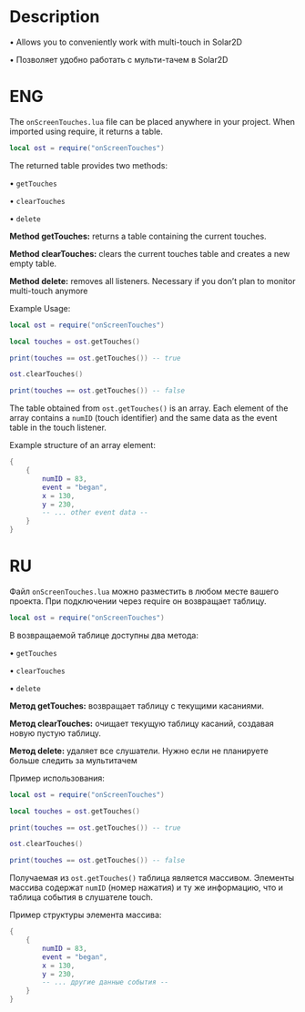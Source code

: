 # Description
• Allows you to conveniently work with multi-touch in Solar2D

• Позволяет удобно работать с мульти-тачем в Solar2D

# ENG
The `onScreenTouches.lua` file can be placed anywhere in your project. When imported using require, it returns a table.

```lua
local ost = require("onScreenTouches")
```


The returned table provides two methods:

• `getTouches`

• `clearTouches`

• `delete`



__Method getTouches:__
returns a table containing the current touches.

__Method clearTouches:__
clears the current touches table and creates a new empty table.

__Method delete:__
removes all listeners.
Necessary if you don’t plan to monitor multi-touch anymore


Example Usage:
```lua
local ost = require("onScreenTouches")

local touches = ost.getTouches()

print(touches == ost.getTouches()) -- true

ost.clearTouches()

print(touches == ost.getTouches()) -- false
```


The table obtained from `ost.getTouches()` is an array.
Each element of the array contains a `numID` (touch identifier) and the same data as the event table in the touch listener.


Example structure of an array element:
```lua
{
    {
        numID = 83,
        event = "began",
        x = 130,
        y = 230,
        -- ... other event data --
    }
}
```



# RU
Файл `onScreenTouches.lua` можно разместить в любом месте вашего проекта. При подключении через require он возвращает таблицу.

```lua
local ost = require("onScreenTouches")
```


В возвращаемой таблице доступны два метода:

• `getTouches`

• `clearTouches`

• `delete`



__Метод getTouches:__
возвращает таблицу с текущими касаниями.

__Метод clearTouches:__
очищает текущую таблицу касаний, создавая новую пустую таблицу.

__Метод delete:__
удаляет все слушатели.
Нужно если не планируете больше следить за мультитачем


Пример использования:
```lua
local ost = require("onScreenTouches")

local touches = ost.getTouches()

print(touches == ost.getTouches()) -- true

ost.clearTouches()

print(touches == ost.getTouches()) -- false
```


Получаемая из `ost.getTouches()` таблица является массивом.
Элементы массива содержат `numID` (номер нажатия) и ту же информацию, что и таблица события в слушателе touch.

Пример структуры элемента массива:
```lua
{
    {
        numID = 83,
        event = "began",
        x = 130,
        y = 230,
        -- ... другие данные события --
    }
}
```
